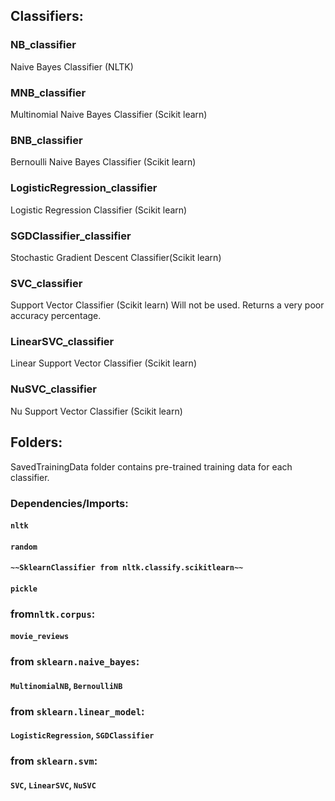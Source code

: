 ## Classifiers:

### NB_classifier
   Naive Bayes Classifier (NLTK)
### MNB_classifier
   Multinomial Naive Bayes Classifier (Scikit learn)
### BNB_classifier
   Bernoulli Naive Bayes Classifier (Scikit learn)
### LogisticRegression_classifier
   Logistic Regression Classifier (Scikit learn)
### SGDClassifier_classifier 
   Stochastic Gradient Descent Classifier(Scikit learn)
### SVC_classifier
   Support Vector Classifier (Scikit learn)
   Will not be used. Returns a very poor accuracy percentage.
### LinearSVC_classifier
   Linear Support Vector Classifier (Scikit learn)
### NuSVC_classifier
   Nu Support Vector Classifier (Scikit learn)

## Folders:
   SavedTrainingData folder contains pre-trained training data for each classifier.

   
### Dependencies/Imports:
####  `nltk`
####  `random`
####  `~~SklearnClassifier from nltk.classify.scikitlearn~~`
####  `pickle`
###  from`nltk.corpus`:
#### `movie_reviews`
### from `sklearn.naive_bayes`:
####  `MultinomialNB`, `BernoulliNB`
### from `sklearn.linear_model`:
####  `LogisticRegression`, `SGDClassifier`
### from `sklearn.svm`:
####  `SVC`, `LinearSVC`, `NuSVC`